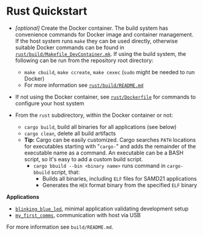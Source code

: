 # Rust Quickstart

- *[optional]* Create the Docker container. The build system has convenience
  commands for Docker image and container management. If the host system runs
  `make` they can be used directly, otherwise suitable Docker commands can be
  found in [`rust/build/Makefile_DevContainer.mk`](https://github.com/vafeond/BareMetalCapers/blob/main/rust/build/Makefile_DevContainer.mk).
  If using the build system, the following can be run from the repository root 
  directory:
  - `make cbuild`, `make ccreate`, `make cexec` (`sudo` might be needed to run Docker)
  - For more information see [`rust/build/README.md`](https://github.com/vafeond/BareMetalCapers/blob/main/rust/build/README.md)

- If not using the Docker container, see [`rust/Dockerfile`](https://github.com/vafeond/BareMetalCapers/blob/main/rust/Dockerfile) 
  for commands to configure your host system

- From the `rust` subdirectory, within the Docker container or not:
  - `cargo build`, build all binaries for all applications (see below)
  - `cargo clean`, delete all build artifacts
  - **Tip:** Cargo can be easily customized. Cargo searches `PATH` locations for
  executables starting with "`cargo-`" and adds the remainder of the executable
  name as a command. An executable can be a BASH script, so it's easy to add a
  custom build script.
    - `cargo bbuild --bin <binary name>` runs command in `cargo-bbuild` script, that:
      - Builds all binaries, including `ELF` files for SAMD21 applications
      - Generates the `HEX` format binary from the specified `ELF` binary  

**Applications**
- [`blinking_blue_led`](https://github.com/vafeond/BareMetalCapers/blob/main/rust/hal/board/redboardturbo/src/bin/blinking_blue_led.rs), minimal application validating development setup
- [`my_first_comms`](https://github.com/vafeond/BareMetalCapers/blob/main/rust/hal/board/redboardturbo/src/bin/my_first_comms.rs), communication with host via USB

For more information see `build/README.md`. 
